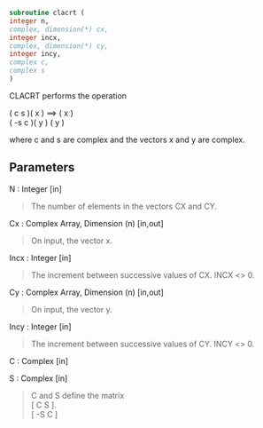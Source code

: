 ```fortran  
subroutine clacrt (  
integer n,  
complex, dimension(*) cx,  
integer incx,  
complex, dimension(*) cy,  
integer incy,  
complex c,  
complex s  
)  
```  
  
CLACRT performs the operation  
  
(  c  s )( x )  ==> ( x )  
( -s  c )( y )      ( y )  
  
where c and s are complex and the vectors x and y are complex.  
  
## Parameters  
N : Integer [in]  
> The number of elements in the vectors CX and CY.  
  
Cx : Complex Array, Dimension (n) [in,out]  
> On input, the vector x.  
  
Incx : Integer [in]  
> The increment between successive values of CX.  INCX <> 0.  
  
Cy : Complex Array, Dimension (n) [in,out]  
> On input, the vector y.  
  
Incy : Integer [in]  
> The increment between successive values of CY.  INCY <> 0.  
  
C : Complex [in]  
  
S : Complex [in]  
> C and S define the matrix  
> [  C   S  ].  
> [ -S   C  ]  
  
